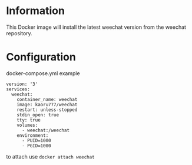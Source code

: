 # Information
This Docker image will install the latest weechat version from the weechat repository.

# Configuration
docker-compose.yml example  
```
version: '3'
services:
  weechat:
    container_name: weechat
    image: kaoru777/weechat
    restart: unless-stopped
    stdin_open: true
    tty: true
    volumes:
      - weechat:/weechat
    environment:
      - PUID=1000
      - PGID=1000
```

to attach use `docker attach weechat`
